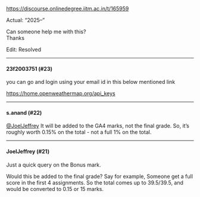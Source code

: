 https://discourse.onlinedegree.iitm.ac.in/t/165959

Actual: “2025–”</p>
<p>Can someone help me with this?<br/>
Thanks</p>
<p>Edit: Resolved</p><hr>

<h4>23f2003751 (#23)</h4>
<p>you can go and login using your email id in this below mentioned link</p>
<p><a class="onebox" href="https://home.openweathermap.org/api_keys" rel="noopener nofollow ugc" target="_blank">https://home.openweathermap.org/api_keys</a></p><hr>

<h4>s.anand (#22)</h4>
<p><a class="mention" href="/u/joeljeffrey">@JoelJeffrey</a> It will be added to the GA4 marks, not the final grade. So, it’s roughly worth 0.15% on the total - not a full 1% on the total.</p><hr>

<h4>JoelJeffrey (#21)</h4>
<p>Just a quick query on the Bonus mark.</p>
<p>Would this be added to the final grade? Say for example, Someone get a full score in the first 4 assignments. So the total comes up to 39.5/39.5, and would be converted to 0.15 or 15 marks.